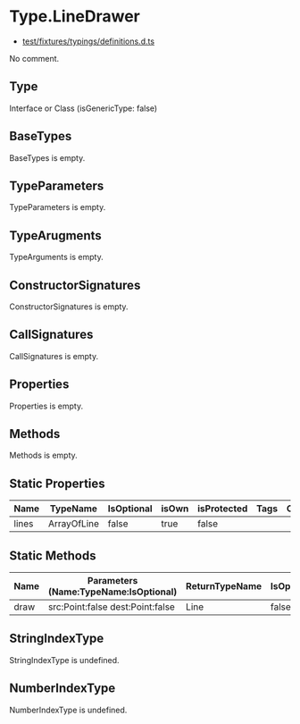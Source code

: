 # Type.LineDrawer

* [test/fixtures/typings/definitions.d.ts](/test/fixtures/typings/definitions.d.ts#L62)

No comment.

## Type

Interface or Class (isGenericType: false)

## BaseTypes

BaseTypes is empty.

## TypeParameters

TypeParameters is empty.

## TypeArugments

TypeArguments is empty.

## ConstructorSignatures

ConstructorSignatures is empty.

## CallSignatures

CallSignatures is empty.

## Properties

Properties is empty.

## Methods

Methods is empty.

## Static Properties

Name|TypeName|IsOptional|isOwn|isProtected|Tags|Comment
---|---|---|---|---|---|---
lines|ArrayOfLine|false|true|false||

## Static Methods

Name|Parameters (Name:TypeName:IsOptional)|ReturnTypeName|IsOptional|isOwn|isProtected|Comment
---|---|---|---|---|---|---
draw|src:Point:false dest:Point:false |Line|false|true|false|  

## StringIndexType

StringIndexType is undefined.

## NumberIndexType

NumberIndexType is undefined.
